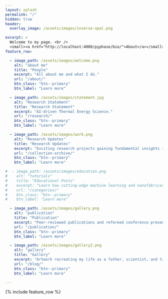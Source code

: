 ```yaml
---
layout: splash
permalink: "/"
hidden: true
header:
  overlay_image: /assets/images/inverse-opal.png

excerpt: >
  Welcome to my page. <br />
  <small><a href="http://localhost:4000/pyphase/bio/">About</a></small>
feature_row:

  - image_path: /assets/images/welcome.png
    alt: "about me"
    title: "People"
    excerpt: "All about me and what I do."
    url: "/about/"
    btn_class: "btn--primary"
    btn_label: "Learn more"

  - image_path: /assets/images/statement.jpg
    alt: "Research Statement"
    title: "Research Statement"
    excerpt: "AI-driven Thermal Energy Science."
    url: "/research/"
    btn_class: "btn--primary"
    btn_label: "Learn more"

  - image_path: /assets/images/work.png
    alt: "Research Updates"
    title: "Research Updates"
    excerpt: "Exciting research projects gaining fundamental insights into nanoscale interfacial and transport physics through materials design and machine learning."
    url: "/collection-archive/"
    btn_class: "btn--primary"
    btn_label: "Learn more"

#  - image_path: /assets/images/education.png
#    alt: "tutorials"
#    title: "Educational Posts"
#    excerpt: "Learn how cutting-edge machine learning and nanofabrication techniques are being integrated into the thermal science community."
#    url: "/categories/"
#    btn_class: "btn--primary"
#    btn_label: "Learn more"

  - image_path: /assets/images/gallery.png
    alt: "publication"
    title: "Publication"
    excerpt: "Peer-reviewed publications and refereed conference presentations."
    url: "/publication/"
    btn_class: "btn--primary"
    btn_label: "Learn more"      

  - image_path: /assets/images/gallery2.png
    alt: "gallery"
    title: "Gallery"
    excerpt: "Artwork recreating my life as a father, scientist, and traveler. Including featured cover art as well!"
    url: "/blog/"
    btn_class: "btn--primary"
    btn_label: "Learn more"   

---
```




{% include feature_row %}
